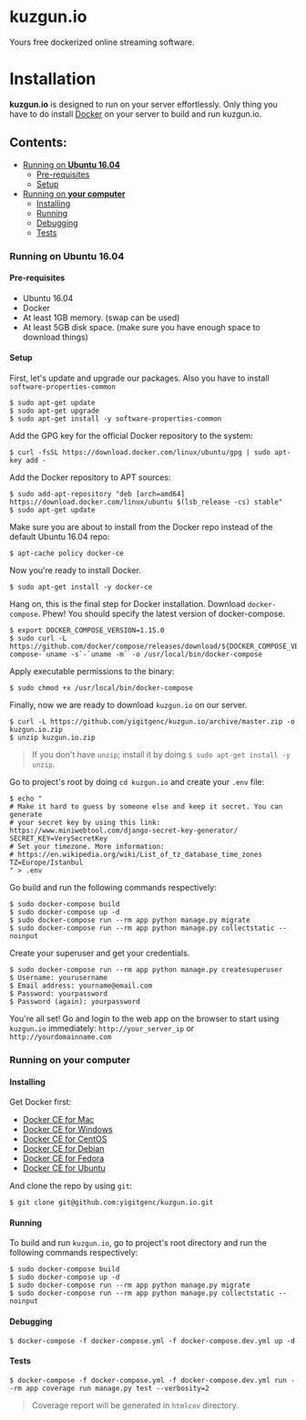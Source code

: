 # kuzgun.io


Yours free dockerized online streaming software.

# Installation

__kuzgun.io__ is designed to run on your server effortlessly.
Only thing you have to do install [Docker](https://www.docker.com/what-docker) on 
your server to build and run kuzgun.io.

## Contents:

* [Running on __Ubuntu 16.04__](#running-on-ubuntu-1604)
    * [Pre-requisites](#pre-requisites)
    * [Setup](#setup)
* [Running on __your computer__](#running-on-your-computer)
    * [Installing](#installing)
    * [Running](#running)
    * [Debugging](#debugging)
    * [Tests](#tests)

### Running on Ubuntu 16.04

#### Pre-requisites

* Ubuntu 16.04
* Docker
* At least 1GB memory. (swap can be used)
* At least 5GB disk space. (make sure you have enough space to download things)

#### Setup

First, let's update and upgrade our packages. Also you have to install `software-properties-common`
```
$ sudo apt-get update
$ sudo apt-get upgrade
$ sudo apt-get install -y software-properties-common
```

Add the GPG key for the official Docker repository to the system:
```
$ curl -fsSL https://download.docker.com/linux/ubuntu/gpg | sudo apt-key add -
```

Add the Docker repository to APT sources:
```
$ sudo add-apt-repository "deb [arch=amd64] https://download.docker.com/linux/ubuntu $(lsb_release -cs) stable"
$ sudo apt-get update
```

Make sure you are about to install from the Docker repo instead of the default Ubuntu 16.04 repo:
```
$ apt-cache policy docker-ce
```

Now you're ready to install Docker.
```
$ sudo apt-get install -y docker-ce
```

Hang on, this is the final step for Docker installation. Download `docker-compose`. Phew!
You should specify the latest version of docker-compose.
```
$ export DOCKER_COMPOSE_VERSION=1.15.0
$ sudo curl -L https://github.com/docker/compose/releases/download/${DOCKER_COMPOSE_VERSION}/docker-compose-`uname -s`-`uname -m` -o /usr/local/bin/docker-compose
```

Apply executable permissions to the binary:
```
$ sudo chmod +x /usr/local/bin/docker-compose
```

Finally, now we are ready to download `kuzgun.io` on our server.
```
$ curl -L https://github.com/yigitgenc/kuzgun.io/archive/master.zip -o kuzgun.io.zip
$ unzip kuzgun.io.zip
```
> If you don't have `unzip`; install it by doing `$ sudo apt-get install -y unzip`.

Go to project's root by doing `cd kuzgun.io` and create your `.env` file:
```
$ echo "
# Make it hard to guess by someone else and keep it secret. You can generate 
# your secret key by using this link: https://www.miniwebtool.com/django-secret-key-generator/
SECRET_KEY=VerySecretKey
# Set your timezone. More information: 
# https://en.wikipedia.org/wiki/List_of_tz_database_time_zones
TZ=Europe/Istanbul
" > .env
```

Go build and run the following commands respectively:
```
$ sudo docker-compose build
$ sudo docker-compose up -d
$ sudo docker-compose run --rm app python manage.py migrate
$ sudo docker-compose run --rm app python manage.py collectstatic --noinput
```

Create your superuser and get your credentials.
```
$ sudo docker-compose run --rm app python manage.py createsuperuser
$ Username: yourusername
$ Email address: yourname@email.com
$ Password: yourpassword
$ Password (again): yourpassword
```

You're all set! Go and login to the web app on the browser to start using `kuzgun.io` immediately: 
`http://your_server_ip` or `http://yourdomainname.com`

### Running on your computer

#### Installing

Get Docker first:
* <a href="https://download.docker.com/mac/stable/Docker.dmg" target="_blank">Docker CE for Mac</a>
* <a href="https://download.docker.com/win/stable/Docker%20for%20Windows%20Installer.exe" target="_blank">Docker CE for Windows</a>
* <a href="https://docs.docker.com/engine/installation/linux/docker-ce/centos/" target="_blank">Docker CE for CentOS</a>
* <a href="https://docs.docker.com/engine/installation/linux/docker-ce/debian/" target="_blank">Docker CE for Debian</a>
* <a href="https://docs.docker.com/engine/installation/linux/docker-ce/fedora/" target="_blank">Docker CE for Fedora</a>
* <a href="https://docs.docker.com/engine/installation/linux/docker-ce/ubuntu/" target="_blank">Docker CE for Ubuntu</a>

And clone the repo by using `git`:
```
$ git clone git@github.com:yigitgenc/kuzgun.io.git
```

#### Running

To build and run `kuzgun.io`, go to project's root directory and run the following commands respectively:
```
$ sudo docker-compose build
$ sudo docker-compose up -d
$ sudo docker-compose run --rm app python manage.py migrate
$ sudo docker-compose run --rm app python manage.py collectstatic --noinput
```

#### Debugging

```
$ docker-compose -f docker-compose.yml -f docker-compose.dev.yml up -d
```

#### Tests
```
$ docker-compose -f docker-compose.yml -f docker-compose.dev.yml run --rm app coverage run manage.py test --verbosity=2
```
> Coverage report will be generated in `htmlcov` directory.
